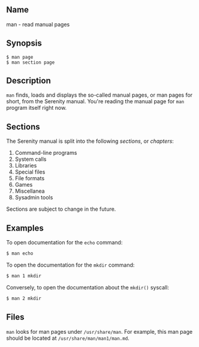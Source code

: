 ## Name

man - read manual pages

## Synopsis

```**sh
$ man page
$ man section page
```

## Description

`man` finds, loads and displays the so-called manual pages,
or man pages for short, from the Serenity manual. You're reading
the manual page for `man` program itself right now.

## Sections

The Serenity manual is split into the following *sections*, or *chapters*:

1. Command-line programs
2. System calls
3. Libraries
4. Special files
5. File formats
6. Games
7. Miscellanea
8. Sysadmin tools

Sections are subject to change in the future.

## Examples

To open documentation for the `echo` command:
```sh
$ man echo
```

To open the documentation for the `mkdir` command:
```sh
$ man 1 mkdir
```
Conversely, to open the documentation about the `mkdir()` syscall:
```sh
$ man 2 mkdir
```

## Files

`man` looks for man pages under `/usr/share/man`. For example,
this man page should be located at `/usr/share/man/man1/man.md`.
